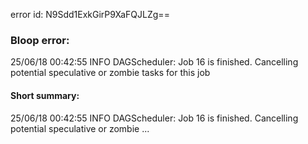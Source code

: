 error id: N9Sdd1ExkGirP9XaFQJLZg==
### Bloop error:

25/06/18 00:42:55 INFO DAGScheduler: Job 16 is finished. Cancelling potential speculative or zombie tasks for this job
#### Short summary: 

25/06/18 00:42:55 INFO DAGScheduler: Job 16 is finished. Cancelling potential speculative or zombie ...